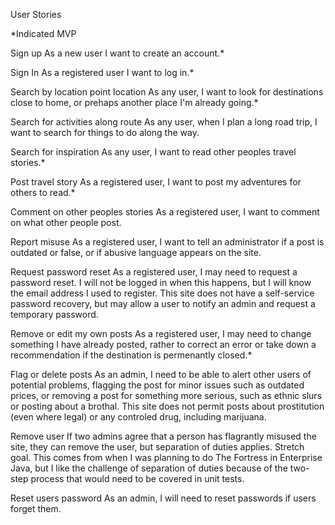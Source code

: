 User Stories

*Indicated MVP

Sign up
As a new user I want to create an account.*

Sign In
As a registered user I want to log in.*

Search by location point location
As any user, I want to look for destinations close to home, or prehaps another place I'm already going.*

Search for activities along route
As any user, when I plan a long road trip, I want to search for things to do along the way.

Search for inspiration
As any user, I want to read other peoples travel stories.*

Post travel story
As a registered user, I want to post my adventures for others to read.*

Comment on other peoples stories
As a registered user, I want to comment on what other people post.

Report misuse
As a registered user, I want to tell an administrator if a post is outdated or false, or if abusive language 
appears on the site.

Request password reset
As a registered user, I may need to request a password reset. I will not be logged in when this happens, but
I will know the email address I used to register. This site does not have a self-service password recovery, 
but may allow a user to notify an admin and request a temporary password.

Remove or edit my own posts
As a registered user, I may need to change something I have already posted, rather to correct an error or 
take down a recommendation if the destination is permenantly closed.*

Flag or delete posts
As an admin, I need to be able to alert other users of potential problems, flagging the post for minor issues
such as outdated prices, or removing a post for something more serious, such as ethnic slurs or posting about 
a brothal.  This site does not permit posts about prostitution (even where legal) or any controled drug, 
including marijuana.

Remove user
If two admins agree that a person has flagrantly misused the site, they can remove the user, but separation of
duties applies.  Stretch goal.  This comes from when I was planning to do The Fortress in Enterprise Java, but
I like the challenge of separation of duties because of the two-step process that would need to be covered in
unit tests.

Reset users password
As an admin, I will need to reset passwords if users forget them.